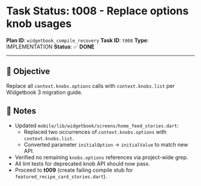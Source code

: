 # Task Status: t008 - Replace options knob usages

**Plan ID**: `widgetbook_compile_recovery`
**Task ID**: `t008`
**Type**: IMPLEMENTATION
**Status**: ✅ **DONE**

---

## 🎯 **Objective**
Replace all `context.knobs.options` calls with `context.knobs.list` per Widgetbook 3 migration guide.

## 📝 **Notes**
- Updated `mobile/lib/widgetbook/screens/home_feed_stories.dart`:
  - Replaced two occurrences of `context.knobs.options` with `context.knobs.list`.
  - Converted parameter `initialOption` → `initialValue` to match new API.
- Verified no remaining `knobs.options` references via project-wide grep.
- All lint tests for deprecated knob API should now pass.
- Proceed to **t009** (create failing compile stub for `featured_recipe_card_stories.dart`). 